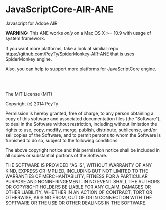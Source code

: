 JavaScriptCore-AIR-ANE
======================

Javascript for Adobe AIR

**WARNING:** This ANE works *only* on a Mac OS X >= 10.9 with usage of system framework.

If you want more platforms, take a look at similiar repo https://github.com/PeyTy/SpiderMonkey-AIR-ANE that is uses SpiderMonkey engine.

Also, you can help to support more platforms for JavaScriptCore engine.

<br>
<br>

The MIT License (MIT)

Copyright (c) 2014 PeyTy

Permission is hereby granted, free of charge, to any person obtaining a copy
of this software and associated documentation files (the "Software"), to deal
in the Software without restriction, including without limitation the rights
to use, copy, modify, merge, publish, distribute, sublicense, and/or sell
copies of the Software, and to permit persons to whom the Software is
furnished to do so, subject to the following conditions:

The above copyright notice and this permission notice shall be included in
all copies or substantial portions of the Software.

THE SOFTWARE IS PROVIDED "AS IS", WITHOUT WARRANTY OF ANY KIND, EXPRESS OR
IMPLIED, INCLUDING BUT NOT LIMITED TO THE WARRANTIES OF MERCHANTABILITY,
FITNESS FOR A PARTICULAR PURPOSE AND NONINFRINGEMENT. IN NO EVENT SHALL THE
AUTHORS OR COPYRIGHT HOLDERS BE LIABLE FOR ANY CLAIM, DAMAGES OR OTHER
LIABILITY, WHETHER IN AN ACTION OF CONTRACT, TORT OR OTHERWISE, ARISING FROM,
OUT OF OR IN CONNECTION WITH THE SOFTWARE OR THE USE OR OTHER DEALINGS IN
THE SOFTWARE.
